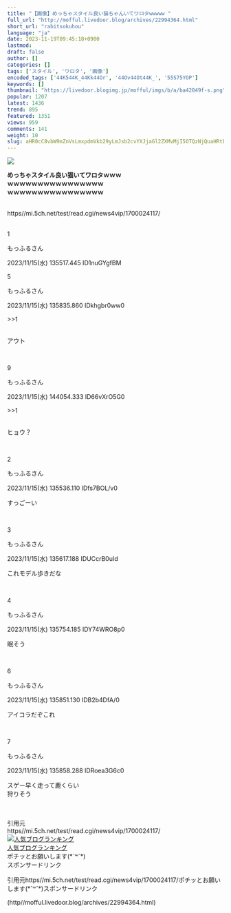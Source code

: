 ```yaml
---
title: "【画像】めっちゃスタイル良い猫ちゃんいてワロタwwwww "
full_url: "http://mofful.livedoor.blog/archives/22994364.html"
short_url: "rabitsokuhou"
language: "ja"
date: 2023-11-19T09:45:18+0900
lastmod: 
draft: false
author: []
categories: []
tags: ['スタイル', 'ワロタ', '画像']
encoded_tags: ['44K544K_44Kk44Or', '44Ov44Ot44K_', '55S75YOP']
keywords: []
thumbnail: "https://livedoor.blogimg.jp/mofful/imgs/b/a/ba42049f-s.png"
popular: 1207
latest: 1436
trend: 895
featured: 1351
views: 959
comments: 141
weight: 10
slug: aHR0cC8vbW9mZnVsLmxpdmVkb29yLmJsb2cvYXJjaGl2ZXMvMjI5OTQzNjQuaHRtbA==
---
```


![](https://livedoor.blogimg.jp/mofful/imgs/b/a/ba42049f-s.png)

<div><p><b><p>めっちゃスタイル良い猫いてワロタｗｗｗ<br>ｗｗｗｗｗｗｗｗｗｗｗｗｗｗｗｗ<br>ｗｗｗｗｗｗｗｗｗｗｗｗｗｗｗｗ</p></b><br> https//mi.5ch.net/test/read.cgi/news4vip/1700024117/</p><p class='t_h'><br>1 <p>もっふるさん</p> <p> 2023/11/15(水) 135517.445 ID1nuGYgfBM</p></p><p class='t_h t_i'>5 <p>もっふるさん</p> <p> 2023/11/15(水) 135835.860 IDkhgbr0ww0</p></p> <p class='t_b t_i'> <p class='anchor'>>>1</p> <br> アウト </p><br> <p class='t_h t_i'>9 <p>もっふるさん</p> <p> 2023/11/15(水) 144054.333 ID66vXrO5G0</p></p> <p class='t_b t_i'> <p class='anchor'>>>1</p> <br> ヒョウ？ </p><br> <p class='t_h'>2 <p>もっふるさん</p> <p> 2023/11/15(水) 135536.110 IDfs7BOL/v0</p></p> <p class='t_b'> すっごーい </p><br> <p class='t_h'>3 <p>もっふるさん</p> <p> 2023/11/15(水) 135617.188 IDUCcrB0uId</p></p> <p class='t_b'> これモデル歩きだな </p><br> <p class='t_h'>4 <p>もっふるさん</p> <p> 2023/11/15(水) 135754.185 IDY74WRO8p0</p></p> <p class='t_b'> 眠そう </p><br> <p class='t_h'>6 <p>もっふるさん</p> <p> 2023/11/15(水) 135851.130 IDB2b4DfA/0</p></p> <p class='t_b'> アイコラだぞこれ </p><br> <p class='t_h'>7 <p>もっふるさん</p> <p> 2023/11/15(水) 135858.288 IDRoea3G6c0</p></p> <p class='t_b'> スゲー早く走って鹿くらい<br>狩りそう </p><br> <br>引用元<br>https//mi.5ch.net/test/read.cgi/news4vip/1700024117/<br><a href='//blog.with2.net/link/?2036932'><img title='人気ブログランキング' src='https//blog.with2.net/img/banner/banner_21.gif'></a><br><a href='//blog.with2.net/link/?2036932'>人気ブログランキング</a><br>ポチッとお願いします(*´꒳`*)<br>スポンサードリンク<br><img alt='' src='https//www11.a8.net/0.gif?a8mat=3BDUGQ+4RHMA+2HOM+BS629' height='1' width='1' border='0'> <p>引用元https//mi.5ch.net/test/read.cgi/news4vip/1700024117/ポチッとお願いします(*´꒳`*)スポンサードリンク</p></div>

(http//mofful.livedoor.blog/archives/22994364.html)
